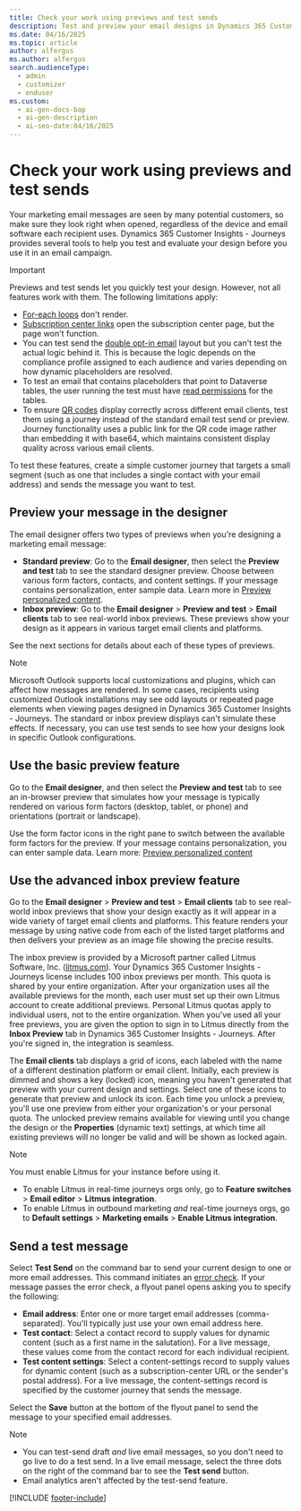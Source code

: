 ```yaml
---
title: Check your work using previews and test sends
description: Test and preview your email designs in Dynamics 365 Customer Insights - Journeys to ensure they look great across devices and email clients.
ms.date: 04/16/2025
ms.topic: article
author: alfergus
ms.author: alfergus
search.audienceType:
  - admin
  - customizer
  - enduser
ms.custom:
  - ai-gen-docs-bap
  - ai-gen-description
  - ai-seo-date:04/16/2025
---
```


# Check your work using previews and test sends

Your marketing email messages are seen by many potential customers, so make sure they look right when opened, regardless of the device and email software each recipient uses. Dynamics 365 Customer Insights - Journeys provides several tools to help you test and evaluate your design before you use it in an email campaign.

> [!IMPORTANT]
> Previews and test sends let you quickly test your design. However, not all features work with them. The following limitations apply:
>
> - [For-each loops](dynamic-email-content.md#for-each) don't render.
> - [Subscription center links](set-up-subscription-center.md#test-sub-center) open the subscription center page, but the page won't function.
> - You can test send the [double opt-in email](real-time-marketing-double-opt-in.md#double-opt-in-confirmation-email) layout but you can't test the actual logic behind it. This is because the logic depends on the compliance profile assigned to each audience and varies depending on how dynamic placeholders are resolved.
> - To test an email that contains placeholders that point to Dataverse tables, the user running the test must have [read permissions](role-permissions.md) for the tables.
> - To ensure [QR codes](email-qr-code.md) display correctly across different email clients, test them using a journey instead of the standard email test send or preview. Journey functionality uses a public link for the QR code image rather than embedding it with base64, which maintains consistent display quality across various email clients. 
>
> To test these features, create a simple customer journey that targets a small segment (such as one that includes a single contact with your email address) and sends the message you want to test.

## Preview your message in the designer

The email designer offers two types of previews when you're designing a marketing email message:

- **Standard preview**: Go to the **Email designer**, then select the **Preview and test** tab to see the standard designer preview. Choose between various form factors, contacts, and content settings. If your message contains personalization, enter sample data. Learn more in [Preview personalized content](real-time-marketing-preview-personalized-content.md).
- **Inbox preview**: Go to the **Email designer** > **Preview and test** > **Email clients** tab to see real-world inbox previews. These previews show your design as it appears in various target email clients and platforms.

See the next sections for details about each of these types of previews.

> [!NOTE]
> Microsoft Outlook supports local customizations and plugins, which can affect how messages are rendered. In some cases, recipients using customized Outlook installations may see odd layouts or repeated page elements when viewing pages designed in Dynamics 365 Customer Insights - Journeys. The standard or inbox preview displays can't simulate these effects. If necessary, you can use test sends to see how your designs look in specific Outlook configurations.

## Use the basic preview feature

Go to the **Email designer**, and then select the **Preview and test** tab to see an in-browser preview that simulates how your message is typically rendered on various form factors (desktop, tablet, or phone) and orientations (portrait or landscape).

Use the form factor icons in the right pane to switch between the available form factors for the preview. If your message contains personalization, you can enter sample data. Learn more: [Preview personalized content](real-time-marketing-preview-personalized-content.md)

<a name="inbox-preview"></a>

## Use the advanced inbox preview feature

Go to the **Email designer** > **Preview and test** > **Email clients** tab to see real-world inbox previews that show your design exactly as it will appear in a wide variety of target email clients and platforms. This feature renders your message by using native code from each of the listed target platforms and then delivers your preview as an image file showing the precise results.

The inbox preview is provided by a Microsoft partner called Litmus Software, Inc. ([litmus.com](https://litmus.com/)). Your Dynamics 365 Customer Insights - Journeys license includes 100 inbox previews per month. This quota is shared by your entire organization. After your organization uses all the available previews for the month, each user must set up their own Litmus account to create additional previews. Personal Litmus quotas apply to individual users, not to the entire organization. When you've used all your free previews, you are given the option to sign in to Litmus directly from the **Inbox Preview** tab in Dynamics 365 Customer Insights - Journeys. After you're signed in, the integration is seamless.

The **Email clients** tab displays a grid of icons, each labeled with the name of a different destination platform or email client. Initially, each preview is dimmed and shows a key (locked) icon, meaning you haven't generated that preview with your current design and settings. Select one of these icons to generate that preview and unlock its icon. Each time you unlock a preview, you'll use one preview from either your organization's or your personal quota. The unlocked preview remains available for viewing until you change the design or the **Properties** (dynamic text) settings, at which time all existing previews will no longer be valid and will be shown as locked again.

> [!NOTE]
> You must enable Litmus for your instance before using it. 
> - To enable Litmus in real-time journeys orgs only, go to **Feature switches** > **Email editor** > **Litmus integration**. 
> - To enable Litmus in outbound marketing *and* real-time journeys orgs, go to **Default settings** > **Marketing emails** > **Enable Litmus integration**.

## Send a test message

Select **Test Send** on the command bar to send your current design to one or more email addresses. This command initiates an [error check](email-check-golive.md#error-check). If your message passes the error check, a flyout panel opens asking you to specify the following:

- **Email address**: Enter one or more target email addresses (comma-separated). You'll typically just use your own email address here.
- **Test contact**: Select a contact record to supply values for dynamic content (such as a first name in the salutation). For a live message, these values come from the contact record for each individual recipient.
- **Test content settings**: Select a content-settings record to supply values for dynamic content (such as a subscription-center URL or the sender's postal address). For a live message, the content-settings record is specified by the customer journey that sends the message.

Select the **Save** button at the bottom of the flyout panel to send the message to your specified email addresses.

> [!NOTE]
> - You can test-send draft *and* live email messages, so you don't need to go live to do a test send. In a live email message, select the three dots on the right of the command bar to see the **Test send** button.
> - Email analytics aren't affected by the test-send feature.

[!INCLUDE [footer-include](./includes/footer-banner.md)]
